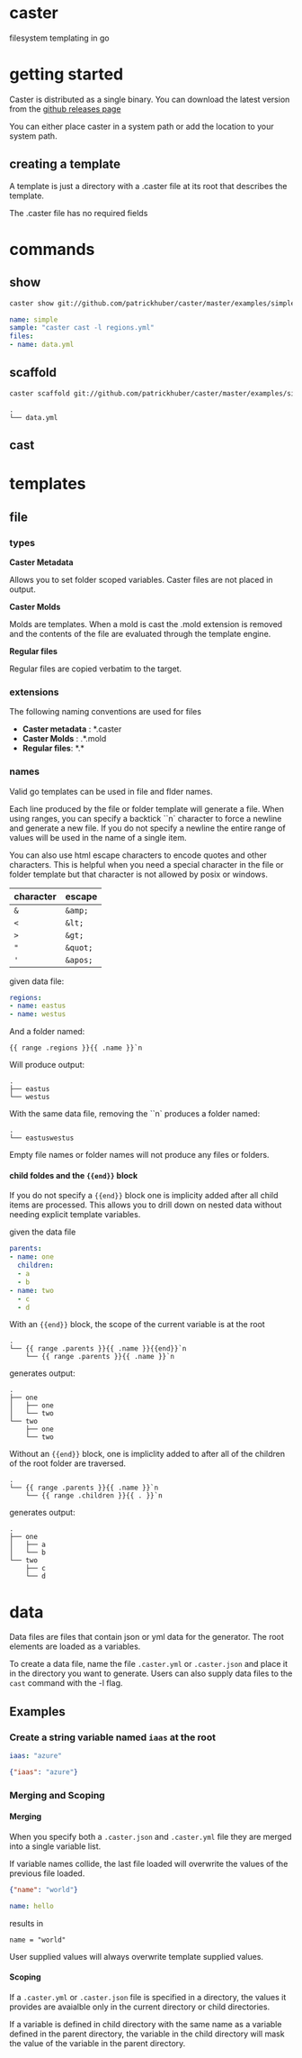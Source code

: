 # caster

filesystem templating in go

# getting started

Caster is distributed as a single binary. You can download the latest version from the [github releases page](https://github.com/patrickhuber/caster/releases)

You can either place caster in a system path or add the location to your system path.

## creating a template

A template is just a directory with a .caster file at its root that describes the template. 

The .caster file has no required fields

# commands

## show

```bash
caster show git://github.com/patrickhuber/caster/master/examples/simple
```

```yaml
name: simple
sample: "caster cast -l regions.yml"
files:
- name: data.yml
```

## scaffold

```bash
caster scaffold git://github.com/patrickhuber/caster/master/examples/simple
```

```
.
└── data.yml
```

## cast

# templates

## file 

### types

**Caster Metadata**

Allows you to set folder scoped variables. Caster files are not placed in output.

**Caster Molds**

Molds are templates. When a mold is cast the .mold extension is removed and the contents of the file are evaluated through the template engine.

**Regular files**

Regular files are copied verbatim to the target.

### extensions

The following naming conventions are used for files

* **Caster metadata** : \*.caster
* **Caster Molds** : .\*.mold
* **Regular files**: \*.\*

### names

Valid go templates can be used in file and flder names. 

Each line produced by the file or folder template will generate a file. When using ranges, you can specify a backtick ``n` character to force a newline and generate a new file. If you do not specify a newline the entire range of values will be used in the name of a single item. 

You can also use html escape characters to encode quotes and other characters. This is helpful when you need a special character in the file or folder template but that character is not allowed by posix or windows. 

| character | escape   | 
| --------- | -------- |
| `&`       | `&amp;`  |
| `<`       | `&lt;`   |
| `>`       | `&gt;`   |
| `"`       | `&quot;` |
| `'`       | `&apos;` |

given data file:

```yaml
regions:
- name: eastus
- name: westus
```

And a folder named:

```
{{ range .regions }}{{ .name }}`n
```

Will produce output:

```
.
├── eastus
└── westus
```

With the same data file, removing the ``n` produces a folder named:

```
.
└── eastuswestus
```


Empty file names or folder names will not produce any files or folders.

#### child foldes and the `{{end}}` block

If you do not specify a `{{end}}` block one is implicity added after all child items are processed. This allows you to drill down on nested data without needing explicit template variables.

given the data file

```yaml
parents:
- name: one
  children:
  - a
  - b
- name: two
  - c
  - d
```

With an `{{end}}` block, the scope of the current variable is at the root

```
.
└── {{ range .parents }}{{ .name }}{{end}}`n
    └── {{ range .parents }}{{ .name }}`n
```

generates output:

```
.
├── one
│   ├── one
│   └── two
└── two
    ├── one
    └── two
```

Without an `{{end}}` block, one is impliclity added to after all of the children of the root folder are traversed.

```
.
└── {{ range .parents }}{{ .name }}`n
    └── {{ range .children }}{{ . }}`n
```

generates output:

```
.
├── one
│   ├── a
│   └── b
└── two
    ├── c
    └── d
```

# data

Data files are files that contain json or yml data for the generator. The root elements are loaded as a variables. 

To create a data file, name the file `.caster.yml` or `.caster.json` and place it in the directory you want to generate. Users can also supply data files to the `cast` command with the -l flag.

## Examples

### Create a string variable named `iaas` at the root

```yaml
iaas: "azure"
```

```json
{"iaas": "azure"}
```

### Merging and Scoping

#### Merging

When you specify both a `.caster.json` and `.caster.yml` file they are merged into a single variable list. 

If variable names collide, the last file loaded will overwrite the values of the previous file loaded.

```json
{"name": "world"}
```

```yaml
name: hello
```

results in

```
name = "world"
```

User supplied values will always overwrite template supplied values. 

#### Scoping

If a `.caster.yml` or `.caster.json` file is specified in a directory, the values it provides are avaialble only in the current directory or child directories. 

If a variable is defined in child directory with the same name as a variable defined in the parent directory, the variable in the child directory will mask the value of the variable in the parent directory.
